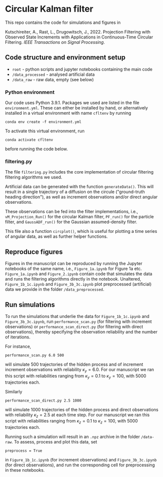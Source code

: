 # Circular Kalman filter
This repo contains the code for simulations and figures in 

Kutschireiter, A., Rast, L., Drugowitsch, J., 2022. Projection Filtering with Observed State Increments with Applications in Continuous-Time Circular Filtering. *IEEE Transactions on Signal Processing*.


## Code structure and environment setup
* `root` - python scripts and jupyter notebooks containing the main code
* `/data_processed` - analysed artificial data
* `/data_raw` - raw data, empty (see below)

### Python environment

Our code uses Python 3.9.1. 
Packages we used are listed in the file `environment.yml`.
These can either be installed by hand, or alternatively installed in a virtual environment with name `cfltenv` by running
```
conda env create -f environment.yml
```
To activate this virtual environment, run
```
conda activate cfltenv
```
before running the code below.


### filtering.py
The file `filtering.py` includes the core implementation of circular filtering filtering algorithms we used.

Artificial data can be generated with the function `generateData()`. 
This will result in a single trajectory of a diffusion on the circule ("ground-truth heading direction"), as well as increment observations and/or direct angular observations.

These observations can be fed into the filter implementations, i.e., `vM_Projection_Run()` for the circular Kalman filter, `PF_run()` for the particle filter, and `GaussADF_run()` for the Gaussian assumed-density filter.

This file also a function `circplot()`, which is useful for plotting a time series of angular data, as well as further helper functions.

## Reproduce figures
Figures in the manuscript can be reproduced by running the Jupyter notebooks of the same name, i.e., `Figure_1a.ipynb` for Figure 1a etc. 
`Figure_1a.ipynb` and `Figure_2.ipynb` contain code that simulates the data and runs the filtering algorithms directly in the notebook.
Unaltered, `Figure_1b_1c.ipynb` and `Figure_3b_3c.ipynb` plot preprocessed (artificial) data we provide in the folder `/data_preprocessed`.

## Run simulations
To run the simulations that underlie the data for `Figure_1b_1c.ipynb` and `Figure_3b_3c.ipynb`, run `performance_scan.py` (for filtering with increment observations) or `performance_scan_direct.py` (for filtering with direct observations), thereby specifying the observation reliability and the number of iterations.

For instance,
```
performance_scan.py 6.0 500
```
will simulate 500 trajectories of the hidden process and of increment increment observations with reliability $\kappa_y = 6.0$.
For our manuscript we ran this script with reliabilities ranging from $\kappa_y = 0.1$ to $\kappa_y = 100$, with 5000 trajectories each.

Similarly
```
performance_scan_direct.py 2.5 1000
```
will simulate 1000 trajectories of the hidden process and direct observations with reliability $\kappa_z = 2.5$ at each time step.
For our manuscript we ran this script with reliabilities ranging from $\kappa_z = 0.1$ to $\kappa_z = 100$, with 5000 trajectories each.

Running such a simulation will result in an `.npz` archive in the folder `/data-raw`. To assess, process and plot this data, set
```
preprocess = True
```
in `Figure_1b_1c.ipynb` (for increment observations) and `Figure_3b_3c.ipynb` (for direct observations), and run the corresponding cell for preprocessing in these notebooks.
